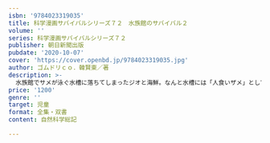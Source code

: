 ```yaml
---
isbn: '9784023319035'
title: 科学漫画サバイバルシリーズ７２　水族館のサバイバル２
volume: ''
series: 科学漫画サバイバルシリーズ７２
publisher: 朝日新聞出版
pubdate: '2020-10-07'
cover: 'https://cover.openbd.jp/9784023319035.jpg'
author: ゴムドリｃｏ．韓賢東／著
description: >-
  水族館でサメが泳ぐ水槽に落ちてしまったジオと海鮮。なんと水槽には「人食いザメ」として有名なホホジロザメもいた！　二人はこのピンチをどう脱するのか？　ジオと一緒に冒険して、水族館の生き物やサメのことに詳しくなろう！
price: '1200'
genre: ''
target: 児童
format: 全集・双書
content: 自然科学総記

---
```

